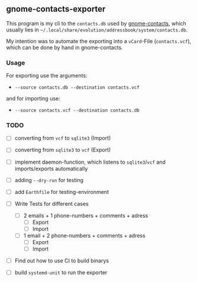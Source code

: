 ## gnome-contacts-exporter

This program is my cli to the `contacts.db` used by [gnome-contacts](https://gitlab.gnome.org/GNOME/gnome-contacts),
which usually lies in `~/.local/share/evolution/addressbook/system/contacts.db`.

My intention was to automate the exporting into a `vCard`-File (`contacts.vcf`), which can be done by hand in gnome-contacts.




### Usage

For exporting use the arguments:

- `--source contacts.db --destination contacts.vcf`

and for importing use:

- `--source contacts.vcf --destination contacts.db`


### TODO

- [ ] converting from `vcf` to `sqlite3` (Import)

- [ ] converting from `sqlite3` to `vcf` (Export)

- [ ] implement daemon-function, which listens to `sqlite3`/`vcf` and imports/exports automatically

- [ ] adding `--dry-run` for testing

- [ ] add `Earthfile` for testing-environment

- [ ] Write Tests for different cases
    - [ ] 2 emails + 1 phone-numbers + comments + adress
        - [ ] Export
        - [ ] Import
    - [ ] 1 email + 2 phone-numbers + comments + adress
        - [ ] Export
        - [ ] Import
- [ ] Find out how to use CI to build binarys
- [ ] build `systemd-unit` to run the exporter


